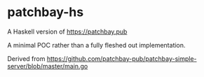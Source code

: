 # patchbay-hs

A Haskell version of https://patchbay.pub

A minimal POC rather than a fully fleshed out implementation.

Derived from https://github.com/patchbay-pub/patchbay-simple-server/blob/master/main.go
